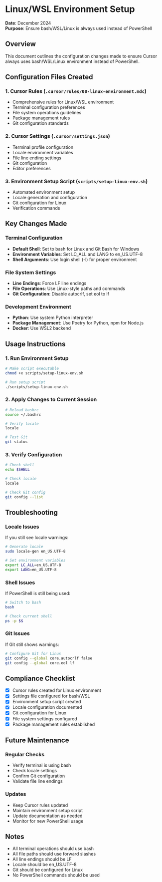 # Linux/WSL Environment Setup

**Date**: December 2024  
**Purpose**: Ensure bash/WSL/Linux is always used instead of PowerShell

## Overview

This document outlines the configuration changes made to ensure Cursor always uses bash/WSL/Linux environment instead of PowerShell.

## Configuration Files Created

### 1. Cursor Rules (`.cursor/rules/08-linux-environment.mdc`)

- Comprehensive rules for Linux/WSL environment
- Terminal configuration preferences
- File system operations guidelines
- Package management rules
- Git configuration standards

### 2. Cursor Settings (`.cursor/settings.json`)

- Terminal profile configuration
- Locale environment variables
- File line ending settings
- Git configuration
- Editor preferences

### 3. Environment Setup Script (`scripts/setup-linux-env.sh`)

- Automated environment setup
- Locale generation and configuration
- Git configuration for Linux
- Verification commands

## Key Changes Made

### Terminal Configuration

- **Default Shell**: Set to bash for Linux and Git Bash for Windows
- **Environment Variables**: Set LC_ALL and LANG to en_US.UTF-8
- **Shell Arguments**: Use login shell (-l) for proper environment

### File System Settings

- **Line Endings**: Force LF line endings
- **File Operations**: Use Linux-style paths and commands
- **Git Configuration**: Disable autocrlf, set eol to lf

### Development Environment

- **Python**: Use system Python interpreter
- **Package Management**: Use Poetry for Python, npm for Node.js
- **Docker**: Use WSL2 backend

## Usage Instructions

### 1. Run Environment Setup

```bash
# Make script executable
chmod +x scripts/setup-linux-env.sh

# Run setup script
./scripts/setup-linux-env.sh
```

### 2. Apply Changes to Current Session

```bash
# Reload bashrc
source ~/.bashrc

# Verify locale
locale

# Test Git
git status
```

### 3. Verify Configuration

```bash
# Check shell
echo $SHELL

# Check locale
locale

# Check Git config
git config --list
```

## Troubleshooting

### Locale Issues

If you still see locale warnings:

```bash
# Generate locale
sudo locale-gen en_US.UTF-8

# Set environment variables
export LC_ALL=en_US.UTF-8
export LANG=en_US.UTF-8
```

### Shell Issues

If PowerShell is still being used:

```bash
# Switch to bash
bash

# Check current shell
ps -p $$
```

### Git Issues

If Git still shows warnings:

```bash
# Configure Git for Linux
git config --global core.autocrlf false
git config --global core.eol lf
```

## Compliance Checklist

- [x] Cursor rules created for Linux environment
- [x] Settings file configured for bash/WSL
- [x] Environment setup script created
- [x] Locale configuration documented
- [x] Git configuration for Linux
- [x] File system settings configured
- [x] Package management rules established

## Future Maintenance

### Regular Checks

- Verify terminal is using bash
- Check locale settings
- Confirm Git configuration
- Validate file line endings

### Updates

- Keep Cursor rules updated
- Maintain environment setup script
- Update documentation as needed
- Monitor for new PowerShell usage

## Notes

- All terminal operations should use bash
- All file paths should use forward slashes
- All line endings should be LF
- Locale should be en_US.UTF-8
- Git should be configured for Linux
- No PowerShell commands should be used

